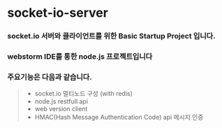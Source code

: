 # socket-io-server

### socket.io 서버와 클라이언트를 위한 Basic Startup Project 입니다.
### webstorm IDE를 통한 node.js 프로젝트입니다
### 주요기능은 다음과 같습니다.

>* socket.io 멀티노드 구성 (with redis)
>* node.js restfull api
>* web version client 
>* HMAC(Hash Message Authentication Code) api 메시지 인증